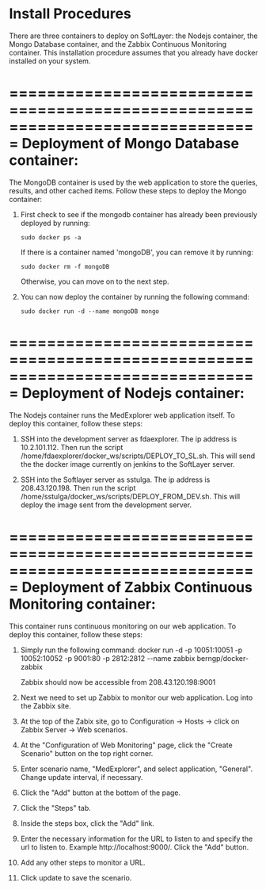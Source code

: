 # Install Procedures

There are three containers to deploy on SoftLayer: the Nodejs container, the 
Mongo Database container, and the Zabbix Continuous Monitoring container. This
installation procedure assumes that you already have docker installed on your
system.

===============================================================================
Deployment of Mongo Database container:
===============================================================================

The MongoDB container is used by the web application to store the queries,
results, and other cached items. Follow these steps to deploy the Mongo
container:


1.  First check to see if the mongodb container has already been previously 
    deployed by running:
		
		sudo docker ps -a
	
	If there is a container named 'mongoDB', you can remove it by running:
		
		sudo docker rm -f mongoDB
		
	Otherwise, you can move on to the next step.

	
2.  You can now deploy the container by running the following command:
		
		sudo docker run -d --name mongoDB mongo


===============================================================================
Deployment of Nodejs container:
===============================================================================
	
The Nodejs container runs the MedExplorer web application itself. To deploy
this container, follow these steps:


1.  SSH into the development server as fdaexplorer. The ip address is 
    10.2.101.112. Then run the script /home/fdaexplorer/docker_ws/scripts/DEPLOY_TO_SL.sh.
	This will send the the docker image currently on jenkins to the SoftLayer
	server.
		
2.  SSH into the Softlayer server as sstulga. The ip address is 208.43.120.198.
	Then run the script /home/sstulga/docker_ws/scripts/DEPLOY_FROM_DEV.sh.
	This will deploy the image sent from the development server.

		
===============================================================================
Deployment of Zabbix Continuous Monitoring container:
===============================================================================

This container runs continuous monitoring on our web application. To deploy
this container, follow these steps:

1.  Simply run the following command:
		docker run -d -p 10051:10051 -p 10052:10052 -p 9001:80 -p 2812:2812 
		    --name zabbix  berngp/docker-zabbix
			
	Zabbix should now be accessible from 208.43.120.198:9001
	
	
2.  Next we need to set up Zabbix to monitor our web application. Log into the 
    Zabbix site.
	
	
3.  At the top of the Zabix site, go to Configuration -> Hosts -> click on 
    Zabbix Server -> Web scenarios.

2.  At the "Configuration of Web Monitoring" page, click the "Create Scenario" 
    button on the top right corner.

3.  Enter scenario name, "MedExplorer", and select application, "General". 
    Change update interval, if necessary.

4.  Click the "Add" button at the bottom of the page.

5.  Click the "Steps" tab.

6.  Inside the steps box, click the "Add" link.

7.  Enter the necessary information for the URL to listen to and specify the 
    url to listen to. Example http://localhost:9000/. Click the "Add" button.

8.  Add any other steps to monitor a URL.

9.  Click update to save the scenario.
